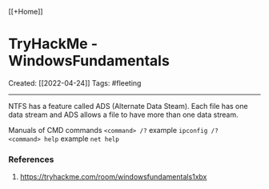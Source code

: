 [[+Home]]

# TryHackMe - WindowsFundamentals
Created:  [[2022-04-24]]
Tags: #fleeting  

---
NTFS has a feature called ADS (Alternate Data Steam). 
Each file has one data stream and ADS allows a file to have more than one data stream. 



Manuals of CMD commands 
`<command> /?` example `ipconfig /?`  
`<command> help` example `net help`











### References
1. https://tryhackme.com/room/windowsfundamentals1xbx